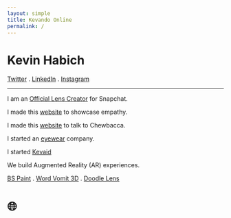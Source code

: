 ```yaml
---
layout: simple
title: Kevando Online
permalink: /
---
```


# **Kevin Habich**

[Twitter](https://twitter.com/kevando_) . [LinkedIn](https://www.linkedin.com/in/kevando/) . [Instagram](https://www.instagram.com/kevando)

---

I am an [Official Lens Creator](https://lensstudio.snapchat.com/creator/Mpx2Ow0xd7dWLQp62cK0Jg) for Snapchat.

<!-- I have a [dog](https://byte.co/@darby) -->

I made this [website](https://chaz.co) to showcase empathy.

I made this [website](https://wookietranslator.com) to talk to Chewbacca.

I started an [eyewear](https://www.instagram.com/frameri/) company.

I started [Kevaid](http://www.kevaid.com/help)

We build Augmented Reality (AR) experiences.

[BS Paint](http://bspaint.net) . [Word Vomit 3D](https://apps.apple.com/ao/app/word-vomit-3d/id1314707004) . [Doodle Lens](http://doodlelens.app)


# 🌐


<script src="/js/bird.js"></script>
